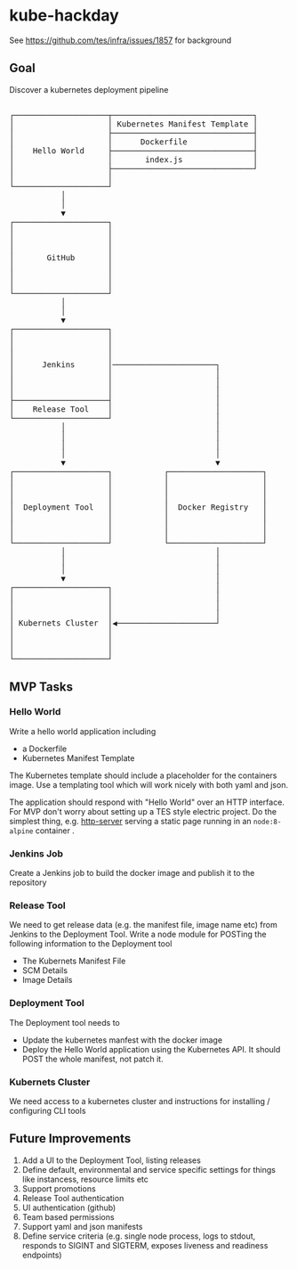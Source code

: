 # kube-hackday
See https://github.com/tes/infra/issues/1857 for background

## Goal
Discover a kubernetes deployment pipeline

##
<pre>
┌────────────────────┬──────────────────────────────┐
│                    │ Kubernetes Manifest Template │
│                    ├──────────────────────────────┤
│                    │      Dockerfile              │
│    Hello World     ├──────────────────────────────┤
│                    │       index.js               │
│                    ├──────────────────────────────┘
│                    │
└────────────────────┘
           │
           │
           ▼
┌────────────────────┐
│                    │
│                    │
│                    │
│       GitHub       │
│                    │
│                    │
│                    │                                                                                                                     
└────────────────────┘
           │
           │
           ▼
┌────────────────────┐
│                    │
│                    │
│                    │
│      Jenkins       │──────────────────────┐
│                    │                      │
│                    │                      │
│                    │                      │
├────────────────────┤                      │
│    Release Tool    │                      │
└────────────────────┘                      │
           │                                │
           │                                │
           │                                │
           │                                │
           ▼                                ▼
┌────────────────────┐           ┌────────────────────┐
│                    │           │                    │
│                    │           │                    │
│                    │           │                    │
│  Deployment Tool   │           │  Docker Registry   │
│                    │           │                    │
│                    │           │                    │
│                    │           │                    │
└────────────────────┘           └────────────────────┘
           │                                │
           │                                │
           │                                │
           ▼                                │
┌────────────────────┐                      │
│                    │                      │
│                    │                      │
│                    │                      │
│ Kubernets Cluster  │◀─────────────────────┘
│                    │
│                    │
│                    │
└────────────────────┘
</pre>

## MVP Tasks
### Hello World
Write a hello world application including

* a Dockerfile
* Kubernetes Manifest Template

The Kubernetes template should include a placeholder for the containers image. Use a templating tool which will work nicely with both yaml and json.

The application should respond with "Hello World" over an HTTP interface. For MVP don't worry about setting up a TES style electric project. Do the simplest thing, e.g. [http-server](https://www.npmjs.com/package/http-server) serving a static page running in an ```node:8-alpine``` container .

### Jenkins Job
Create a Jenkins job to build the docker image and publish it to the repository

### Release Tool
We need to get release data (e.g. the manifest file, image name etc) from Jenkins to the Deployment Tool. Write a node module for POSTing the following information to the Deployment tool

* The Kubernets Manifest File
* SCM Details
* Image Details

### Deployment Tool
The Deployment tool needs to 
* Update the kubernetes manfest with the docker image
* Deploy the Hello World application using the Kubernetes API. It should POST the whole manifest, not patch it.

### Kubernets Cluster
We need access to a kubernetes cluster and instructions for installing / configuring CLI tools

## Future Improvements
1. Add a UI to the Deployment Tool, listing releases
1. Define default, environmental and service specific settings for things like instancess, resource limits etc
1. Support promotions
1. Release Tool authentication
1. UI authentication (github)
1. Team based permissions
1. Support yaml and json manifests
1. Define service criteria (e.g. single node process, logs to stdout, responds to SIGINT and SIGTERM, exposes liveness and readiness endpoints)
